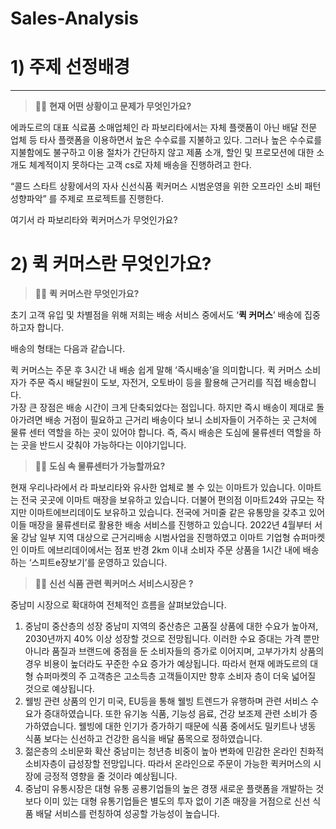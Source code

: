# Sales-Analysis

# 1) 주제 선정배경
 
---

> 🙋‍♂️ **현재 어떤 상황이고 문제가 무엇인가요?** 
>  

에콰도르의 대표 식료품 소매업체인 라 파보리타에서는 자체 플랫폼이 아닌 배달 전문 업체 등 타사 플랫폼을 이용하면서 높은 수수료를 지불하고 있다.  그러나 높은 수수료를 지불함에도 불구하고 이용 절차가 간단하지 않고 제품 소개, 할인 및 프로모션에 대한 소개도 체계적이지 못하다는 고객 cs로 자체 배송을 진행하려고 한다. 

“콜드 스타트 상황에서의 자사 신선식품 퀵커머스 시범운영을 위한 오프라인 소비 패턴 성향파악” 를 주제로 프로젝트를 진행한다. 

여기서 라 파보리타와 퀵커머스가 무엇인가요?

# 2) 퀵 커머스란 무엇인가요?

> 🙋‍♂️ **퀵 커머스란 무엇인가요?**
> 

초기 고객 유입 및 차별점을 위해  저희는 배송 서비스 중에서도 ‘**퀵 커머스**’ 배송에 집중하고자 합니다. 

배송의 형태는 다음과 같습니다. 

퀵 커머스는 주문 후 3시간 내 배송  쉽게 말해 ‘즉시배송’을 의미합니다. 
퀵 커머스 소비자가 주문 즉시 배달원이 도보, 자전거, 오토바이 등을 활용해 근거리를 직접 배송합니다.  
가장 큰 장점은  배송 시간이 크게 단축되었다는 점입니다. 하지만 즉시 배송이 제대로 돌아가려면 배송 거점이 필요하고 근거리 배송이다 보니 소비자들이 거주하는 곳 근처에 물류 센터 역할을 하는 곳이 있어야 합니다. 
즉, 즉시 배송은 도심에 물류센터 역할을 하는 곳을 반드시 갖춰야 가능하다는 이야기입니다. 

> 🙋‍♂️ **도심 속 물류센터가 가능할까요?**
> 

현재 우리나라에서 라 파보리타와 유사한 업체로 볼 수 있는 이마트가 있습니다. 
이마트는 전국 곳곳에 이마트 매장을 보유하고 있습니다. 더불어 편의점 이마트24와 규모는 작지만 이마트에브리데이도 보유하고 있습니다. 전국에 거미줄 같은 유통망을 갖추고 있어 이들 매장을 물류센터로 활용한 배송 서비스를 진행하고 있습니다.  2022년 4월부터 서울 강남 일부 지역 대상으로 근거리배송 시범사업을 진행하였고 이마트 기업형 슈퍼마켓인 이마트 에브리데이에서는 점포 반경 2km 이내 소비자 주문 상품을 1시간 내에 배송하는 ‘스피트e장보기’를 운영하고 있습니다. 

> 🙋‍♂️ **신선 식품 관련 퀵커머스 서비스시장은 ?**
> 

중남미 시장으로 확대하여 전체적인 흐름을 살펴보았습니다. 

1. 중남미 중산층의 성장
중남미 지역의 중산층은 고품질 상품에 대한 수요가 높아져, 2030년까지 40% 이상 성장할 것으로 전망됩니다. 이러한 수요 증대는 가격 뿐만 아니라 품질과 브랜드에 중점을 둔 소비자들의 증가로 이어지며, 고부가가치 상품의 경우 비용이 높더라도 꾸준한 수요 증가가 예상됩니다. 따라서 현재 에콰도르의 대형 슈퍼마켓의 주 고객층은 고소득층 고객들이지만 향후 소비자 층이 더욱 넓어질 것으로 예상됩니다.  
2. 웰빙 관련 상품의 인기
미국, EU등을 통해 웰빙 트렌드가 유행하며 관련 서비스 수요가 증대하였습니다. 또한 유기농 식품, 기능성 음료, 건강 보조제 관련 소비가 증가하였습니다. 웰빙에 대한 인기가 증가하기 때문에 식품 중에서도 밀키트나 냉동 식품 보다는 신선하고 건강한 음식을 배달 품목으로 정하였습니다. 
3. 젊은층의 소비문화 확산
중남미는 청년층 비중이 높아 변화에 민감한 온라인 친화적 소비자층이 급성장할 전망입니다. 따라서 온라인으로 주문이 가능한 퀵커머스의 시장에 긍정적 영향을 줄 것이라 예상됩니다. 
4. 중남미 유통시장은 대형 유통 공룡기업들의 높은 경쟁
새로운 플랫폼을 개발하는 것 보다 이미 있는 대형 유통기업들은 별도의 투자 없이 기존 매장을 거점으로 신선 식품 배달 서비스를 런칭하여 성공할 가능성이 높습니다.
